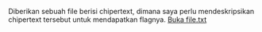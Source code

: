 Diberikan sebuah file berisi chipertext, dimana saya perlu mendeskripsikan chipertext tersebut untuk mendapatkan flagnya.
[Buka file.txt](./CTF-Writeups/blob/main/FindIT%202025%20Final/Cryptography/caesar%20chiper/chipertext.txt)
